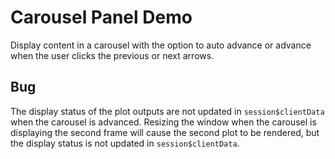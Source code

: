 # Carousel Panel Demo

Display content in a carousel with the option to auto advance or advance when the user clicks the previous or next arrows.


## Bug
The display status of the plot outputs are not updated in `session$clientData` when the carousel is advanced.  Resizing the window when the carousel is displaying the second frame will cause the second plot to be rendered, but the display status is not updated in `session$clientData`.